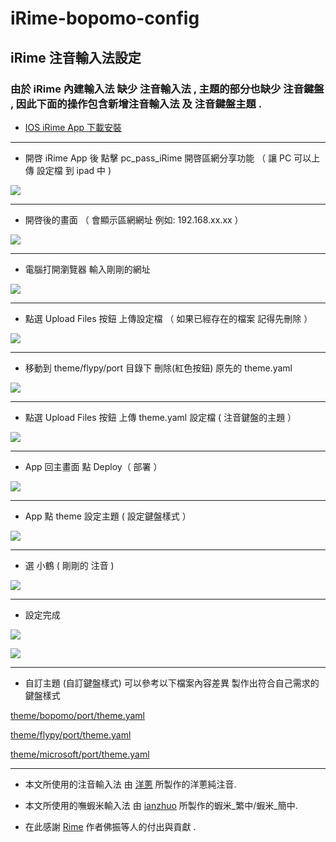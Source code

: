 # iRime-bopomo-config

## iRime 注音輸入法設定

### 由於 iRime 內建輸入法 缺少 注音輸入法 , 主題的部分也缺少 注音鍵盤 , 因此下面的操作包含新增注音輸入法 及 注音鍵盤主題 .

* [IOS iRime App 下載安裝](<https://apps.apple.com/tw/app/irime%E8%BE%93%E5%85%A5%E6%B3%95-%E5%B0%8F%E9%B9%A4%E5%8F%8C%E6%8B%BC%E4%BA%94%E7%AC%94%E9%83%91%E7%A0%81%E8%BE%93%E5%85%A5%E6%B3%95/id1142623977>)

- - -

* 開啓 iRime App 後 點擊 pc_pass_iRime 開啓區網分享功能 （ 讓 PC 可以上傳 設定檔 到 ipad 中 )

![](https://github.com/copy0401/irime-bopomo-config/raw/master/images/1_ipad1.jpg)

- - -

* 開啓後的畫面 （ 會顯示區網網址 例如: 192.168.xx.xx ）

![](https://github.com/copy0401/irime-bopomo-config/raw/master/images/2_ipad2.jpg)

- - -

* 電腦打開瀏覽器 輸入剛剛的網址 

![](https://github.com/copy0401/irime-bopomo-config/raw/master/images/3_pc1.png)

- - -

* 點選 Upload Files 按鈕 上傳設定檔 （ 如果已經存在的檔案 記得先刪除 ）

![](https://github.com/copy0401/irime-bopomo-config/raw/master/images/4_pc2.png)

- - -

* 移動到 theme/flypy/port 目錄下 刪除(紅色按鈕) 原先的 theme.yaml 

![](https://github.com/copy0401/irime-bopomo-config/raw/master/images/5_pc3.png)

- - -

* 點選 Upload Files 按鈕 上傳 theme.yaml 設定檔  ( 注音鍵盤的主題 ）

![](https://github.com/copy0401/irime-bopomo-config/raw/master/images/6_pc4.png)

- - -

* App 回主畫面 點 Deploy（ 部署 ）

![](https://github.com/copy0401/irime-bopomo-config/raw/master/images/7_ipad3.jpg)

- - -

* App 點 theme 設定主題 ( 設定鍵盤樣式 ）

![](https://github.com/copy0401/irime-bopomo-config/raw/master/images/8_ipad4.jpg)

- - -

* 選 小鶴  ( 剛剛的 注音 )

![](https://github.com/copy0401/irime-bopomo-config/raw/master/images/9_ipad5.jpg)

- - -

* 設定完成

![](https://github.com/copy0401/irime-bopomo-config/raw/master/images/10_ipad6.png)

![](https://github.com/copy0401/irime-bopomo-config/raw/master/images/11_ipad6.png)


- - -

* 自訂主題 (自訂鍵盤樣式) 可以參考以下檔案內容差異 製作出符合自己需求的鍵盤樣式

 [theme/bopomo/port/theme.yaml](<https://github.com/copy0401/irime-bopomo-config/raw/master/theme/bopomo/port/theme.yaml>)
 
 [theme/flypy/port/theme.yaml](<https://github.com/copy0401/irime-bopomo-config/raw/master/theme/flypy/port/theme.yaml>)
 
 [theme/microsoft/port/theme.yaml](<https://github.com/copy0401/irime-bopomo-config/raw/master/theme/microsoft/port/theme.yaml>)


- - -

* 本文所使用的注音輸入法 由 [洋蔥](https://github.com/oniondelta) 所製作的洋蔥純注音.

* 本文所使用的嘸蝦米輸入法 由 [ianzhuo](https://github.com/ianzhuo/irime-liur)  所製作的蝦米_繁中/蝦米_簡中.

* 在此感謝 [Rime](https://github.com/rime) 作者佛振等人的付出與貢獻 .
